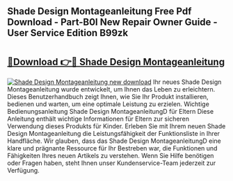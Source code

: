 ## Shade Design Montageanleitung Free Pdf Download - Part-B0I New Repair Owner Guide - User Service Edition B99zk

# <h2><a href="http://df7who8.blite.top/?on=Shade+Design+Montageanleitung">🔗Download 👉🔴 Shade Design Montageanleitung</a></h2>

[![Shade Design Montageanleitung new download](https://i.imgur.com/lujVjoI.png)](http://df7who8.blite.top/?on=Shade+Design+Montageanleitung)
Ihr neues Shade Design Montageanleitung wurde entwickelt, um Ihnen das Leben zu erleichtern. Dieses Benutzerhandbuch zeigt Ihnen, wie Sie Ihr Produkt installieren, bedienen und warten, um eine optimale Leistung zu erzielen. Wichtige Bedienungsanleitung Shade Design MontageanleitungD für Eltern Diese Anleitung enthält wichtige Informationen für Eltern zur sicheren Verwendung dieses Produkts für Kinder. Erleben Sie mit Ihrem neuen Shade Design Montageanleitung die Leistungsfähigkeit der Funktionsliste in Ihrer Handfläche. Wir glauben, dass das Shade Design MontageanleitungD eine klare und prägnante Ressource für Ihr Bestreben war, die Funktionen und Fähigkeiten Ihres neuen Artikels zu verstehen. Wenn Sie Hilfe benötigen oder Fragen haben, steht Ihnen unser Kundenservice-Team jederzeit zur Verfügung.
